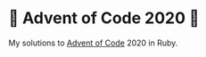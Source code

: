 # 🎄 Advent of Code 2020 🎄

My solutions to [Advent of Code](https://adventofcode.com/) 2020 in Ruby.

